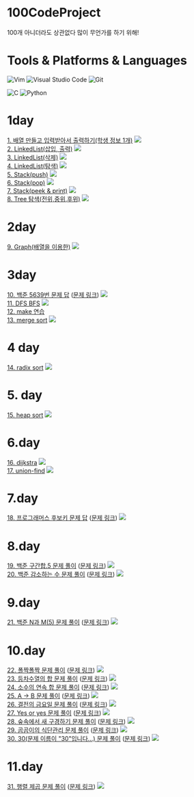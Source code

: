 # 100CodeProject
100개 아니더라도 상관없다 많이 무언가를 하기 위해!
# Tools & Platforms & Languages
![Vim](https://img.shields.io/badge/Vim-019733.svg?&style=for-the-badge&logo=Vim&logoColor=white)
![Visual Studio Code](https://img.shields.io/badge/Visual%20Studio%20Code-007ACC.svg?&style=for-the-badge&logo=Visual%20Studio%20Code&logoColor=white)
![Git](https://img.shields.io/badge/Git-F05032.svg?&style=for-the-badge&logo=Git&logoColor=white)

![C](https://img.shields.io/badge/C-A8B9CC?style=for-the-badge&logo=c&logoColor=white)
![Python](https://img.shields.io/badge/Python-3776AB?style=for-the-badge&logo=Python&logoColor=white)
# 1day
[1. 배열 만들고 입력받아서 출력하기(학생 정보 1개)](/c/1_ArrayPointerStruct.c) <img src="https://img.shields.io/badge/C-A8B9CC?style=flat-square&logo=c&logoColor=white"/>  
[2. LinkedList(삽입, 출력)](/c/2_linkedlist.c) <img src="https://img.shields.io/badge/C-A8B9CC?style=flat-square&logo=c&logoColor=white"/>  
[3. LinkedList(삭제)](/c/2_linkedlist.c) <img src="https://img.shields.io/badge/C-A8B9CC?style=flat-square&logo=c&logoColor=white"/>  
[4. LinkedList(탐색)](/c/2_linkedlist.c) <img src="https://img.shields.io/badge/C-A8B9CC?style=flat-square&logo=c&logoColor=white"/>  
[5. Stack(push)](/c/3_stack.c) <img src="https://img.shields.io/badge/C-A8B9CC?style=flat-square&logo=c&logoColor=white"/>  
[6. Stack(pop)](/c/3_stack.c) <img src="https://img.shields.io/badge/C-A8B9CC?style=flat-square&logo=c&logoColor=white"/>  
[7. Stack(peek & print)](/c/3_stack.c) <img src="https://img.shields.io/badge/C-A8B9CC?style=flat-square&logo=c&logoColor=white"/>  
[8. Tree 탐색(전위,중위,후위)](/c/4_tree.c) <img src="https://img.shields.io/badge/C-A8B9CC?style=flat-square&logo=c&logoColor=white"/>  
# 2day
[9. Graph(배열을 이용한)](/c/5_graph.c) <img src="https://img.shields.io/badge/C-A8B9CC?style=flat-square&logo=c&logoColor=white"/>  
# 3day
[10. 백준 5639번 문제 답](/baekjoon/5639) ([문제 링크](https://www.acmicpc.net/problem/5639)) <img src="https://img.shields.io/badge/C-A8B9CC?style=flat-square&logo=c&logoColor=white"/>    
[11. DFS BFS](python/1_graph.py) <img src="https://img.shields.io/badge/Python-3776AB?style=flat-square&logo=Python&logoColor=white"/>  
[12. make 연습](c/makeStudy/makefile.md)  
[13. merge sort](c/6_sort.c) <img src="https://img.shields.io/badge/C-A8B9CC?style=flat-square&logo=c&logoColor=white"/>  
# 4 day
[14. radix sort](c/6_sort.c) <img src="https://img.shields.io/badge/C-A8B9CC?style=flat-square&logo=c&logoColor=white"/>  
# 5. day
[15. heap sort](c/6_sort.c) <img src="https://img.shields.io/badge/C-A8B9CC?style=flat-square&logo=c&logoColor=white"/>  
# 6.day
[16. dijkstra](c/7_graph) <img src="https://img.shields.io/badge/C-A8B9CC?style=flat-square&logo=c&logoColor=white"/>  
[17. union-find](c/kruskal/lib/unionfind.c) <img src="https://img.shields.io/badge/C-A8B9CC?style=flat-square&logo=c&logoColor=white"/>   
# 7.day
[18. 프로그래머스 후보키 문제 답](programmers/42890) ([문제 링크](https://programmers.co.kr/learn/courses/29/lessons/42890?language=python3)) <img src="https://img.shields.io/badge/Python-3776AB?style=flat-square&logo=Python&logoColor=white"/>  
# 8.day
[19. 백준 구간합.5 문제 풀이](/baekjoon/11660) ([문제 링크](https://www.acmicpc.net/problem/11660)) <img src="https://img.shields.io/badge/C-A8B9CC?style=flat-square&logo=c&logoColor=white"/>  
[20. 백준 감소하는 수 문제 풀이](/baekjoon/1038) ([문제 링크](https://www.acmicpc.net/problem/1038)) <img src="https://img.shields.io/badge/Python-3776AB?style=flat-square&logo=Python&logoColor=white"/>  
# 9.day
[21. 백준 N과 M(5) 문제 풀이](/baekjoon/15654) ([문제 링크](https://www.acmicpc.net/problem/15654)) <img src="https://img.shields.io/badge/Python-3776AB?style=flat-square&logo=Python&logoColor=white"/> 
# 10.day
[22. 폴짝폴짝 문제 풀이](/baekjoon/1326폴짝폴짝) ([문제 링크](https://www.acmicpc.net/problem/1326)) <img src="https://img.shields.io/badge/Python-3776AB?style=flat-square&logo=Python&logoColor=white"/>  
[23. 등차수열의 합 문제 풀이](/baekjoon/1419등차수열의합) ([문제 링크](https://www.acmicpc.net/problem/1419)) <img src="https://img.shields.io/badge/Python-3776AB?style=flat-square&logo=Python&logoColor=white"/>  
[24. 소수의 연속 합 문제 풀이](/baekjoon/1644소수의연속합) ([문제 링크](https://www.acmicpc.net/problem/1644)) <img src="https://img.shields.io/badge/Python-3776AB?style=flat-square&logo=Python&logoColor=white"/>   
[25. A → B 문제 풀이](/baekjoon/16953A->B) ([문제 링크](https://www.acmicpc.net/problem/16953)) <img src="https://img.shields.io/badge/Python-3776AB?style=flat-square&logo=Python&logoColor=white"/>   
[26. 결전의 금요일 문제 풀이](/baekjoon/25194결전의금요일) ([문제 링크](https://www.acmicpc.net/problem/25194)) <img src="https://img.shields.io/badge/Python-3776AB?style=flat-square&logo=Python&logoColor=white"/>   
[27. Yes or yes 문제 풀이](/baekjoon/25195Yesoryes) ([문제 링크](https://www.acmicpc.net/problem/25195)) <img src="https://img.shields.io/badge/Python-3776AB?style=flat-square&logo=Python&logoColor=white"/>   
[28. 숲속에서 새 구경하기 문제 풀이](/baekjoon/25196숲속에서새구경하기) ([문제 링크](https://www.acmicpc.net/problem/25196)) <img src="https://img.shields.io/badge/Python-3776AB?style=flat-square&logo=Python&logoColor=white"/>   
[29. 곰곰이의 식단관리 문제 풀이](/baekjoon/25193곰곰이의식단관리) ([문제 링크](https://www.acmicpc.net/problem/25193)) <img src="https://img.shields.io/badge/Python-3776AB?style=flat-square&logo=Python&logoColor=white"/>   
[30. 30(문제 이름이 "30"입니다...) 문제 풀이](/baekjoon/10610_30) ([문제 링크](https://www.acmicpc.net/problem/10610)) <img src="https://img.shields.io/badge/Python-3776AB?style=flat-square&logo=Python&logoColor=white"/>   
# 11.day
[31. 행렬 제곱 문제 풀이](/baekjoon/10830행렬제곱) ([문제 링크](https://www.acmicpc.net/problem/10830)) <img src="https://img.shields.io/badge/Python-3776AB?style=flat-square&logo=Python&logoColor=white"/>  